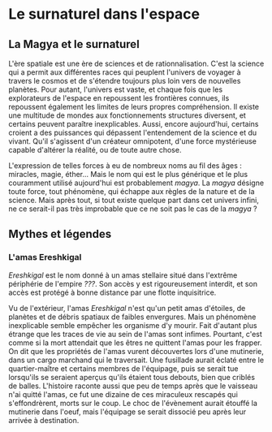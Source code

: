 # Le surnaturel dans l'espace
## La Magya et le surnaturel
L'ère spatiale est une ère de sciences et de rationnalisation. C'est la science qui a permit aux différentes races qui peuplent l'univers de voyager à travers le cosmos et de s'étendre toujours plus loin vers de nouvelles planètes. 
Pour autant, l'univers est vaste, et chaque fois que les explorateurs de l'espace en repoussent les frontières connues, ils repoussent également les limites de leurs propres compréhension. Il existe une multitude de mondes aux fonctionnements structures diversent, et certains peuvent paraître inexplicables. 
Aussi, encore aujourd'hui, certains croient a des puissances qui dépassent l'entendement de la science et du vivant. Qu'il s'agissent d'un créateur omnipotent, d'une force mystérieuse capable d'altérer la réalité, ou de toute autre chose. 

L'expression de telles forces à eu de nombreux noms au fil des âges : miracles, magie, éther... Mais le nom qui est le plus générique et le plus couramment utilisé aujourd'hui est probablement *magya*.
La *magya* désigne toute force, tout phénomène, qui échappe aux règles de la nature et de la science. Mais après tout, si tout existe quelque part dans cet univers infini, ne ce serait-il pas très improbable que ce ne soit pas le cas de la *magya* ?

## Mythes et légendes
### L'amas Ereshkigal
*Ereshkigal* est le nom donné à un amas stellaire situé dans l'extrême périphérie de l'empire *???*. Son accès y est rigoureusement interdit, et son accès est protégé à bonne distance par une flotte inquisitrice. 

Vu de l'extérieur, l'amas *Ereshkigal* n'est qu'un petit amas d'étoiles, de planètes et de débris spatiaux de faibles envergures. Mais un phénomène inexplicable semble empêcher les organisme d'y mourir. Fait d'autant plus étrange que les traces de vie au sein de l'amas sont infimes. Pourtant, c'est comme si la mort attendait que les êtres ne quittent l'amas pour les frapper.
On dit que les propriétés de l'amas vurent découvertes lors d'une mutinerie, dans un cargo marchand qui le traversait. Une fusillade aurait éclaté entre le quartier-maître et certains membres de l'équipage, puis se serait tue lorsqu'ils se seraient aperçus qu'ils étaient tous debouts, bien que criblés de balles. L'histoire raconte aussi que peu de temps après que le vaisseau n'ai quitté l'amas, ce fut une dizaine de ces miraculeux rescapés qui s'effondrèrent, morts sur le coup. Le choc de l'évènement aurait étouffé la mutinerie dans l'oeuf, mais l'équipage se serait dissocié peu après leur arrivée à destination.